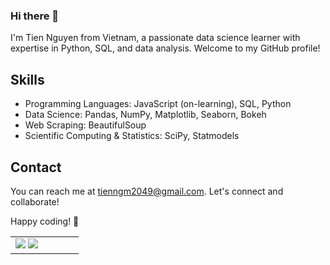 ### Hi there 👋
I'm Tien Nguyen from Vietnam, a passionate data science learner with expertise in Python, SQL, and data analysis. Welcome to my GitHub profile!

<!--
**tienngm2049/tienngm2049** is a ✨ _special_ ✨ repository because its `README.md` (this file) appears on your GitHub profile.

Here are some ideas to get you started:

- 🔭 I’m currently working on ...
- 🌱 I’m currently learning ...
- 👯 I’m looking to collaborate on ...
- 🤔 I’m looking for help with ...
- 💬 Ask me about ...
- 📫 How to reach me: ...
- 😄 Pronouns: ...
- ⚡ Fun fact: ...
-->
## Skills

- Programming Languages: JavaScript (on-learning), SQL, Python
- Data Science: Pandas, NumPy, Matplotlib, Seaborn, Bokeh
- Web Scraping: BeautifulSoup
- Scientific Computing & Statistics: SciPy, Statmodels

## Contact

You can reach me at [tienngm2049@gmail.com](mailto:tienngm2049@gmail.com). Let's connect and collaborate!

Happy coding! 🚀

<table>
<tr>
  <td width="48%">
    <img src="https://github-readme-stats.vercel.app/api?username=tienngm2049&show_icons=true&theme=transparent" />
    <img src="https://github-readme-stats.vercel.app/api/top-langs/?username=tienngm2049&layout=compact&theme=transparent" />
  </td>
  <td width="52%"><img alt="gif" align="right" src="https://github.com/tienngm2049/tienngm2049/blob/main/github/asset/cat.gif/></td>
</tr>
<table>
![tienngm2049's GitHub stats](https://github-readme-stats.vercel.app/api?username=tienngm2049&show_icons=true&theme=transparent)
![Top Langs](https://github-readme-stats.vercel.app/api/top-langs/?username=tienngm2049&layout=compact&theme=transparent)
